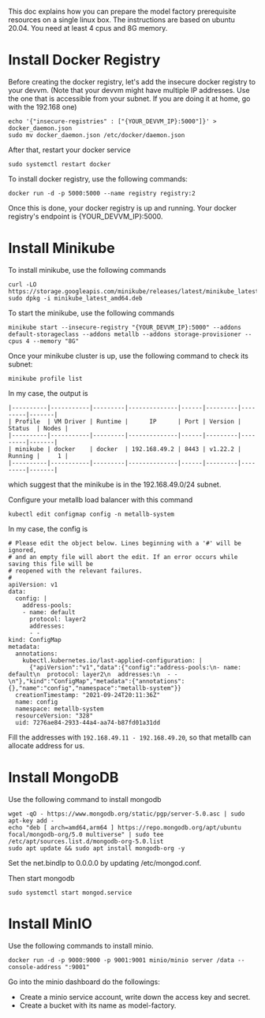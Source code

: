 This doc explains how you can prepare the model factory prerequisite resources on a single linux box. The instructions are based on ubuntu 20.04. You need at least 4 cpus and 8G memory.


# Install Docker Registry
Before creating the docker registry, let's add the insecure docker registry to your devvm. (Note that your devvm might have multiple IP addresses. Use the one that is accessible from your subnet. If you are doing it at home, go with the 192.168 one)

```
echo '{"insecure-registries" : ["{YOUR_DEVVM_IP}:5000"]}' > docker_daemon.json
sudo mv docker_daemon.json /etc/docker/daemon.json
```

After that, restart your docker service
```
sudo systemctl restart docker
```

To install docker registry, use the following commands:

```
docker run -d -p 5000:5000 --name registry registry:2
```

Once this is done, your docker registry is up and running. Your docker registry's endpoint is {YOUR_DEVVM_IP}:5000.


# Install Minikube
To install minikube, use the following commands

```
curl -LO https://storage.googleapis.com/minikube/releases/latest/minikube_latest_amd64.deb
sudo dpkg -i minikube_latest_amd64.deb
```

To start the minikube, use the following commands
```
minikube start --insecure-registry "{YOUR_DEVVM_IP}:5000" --addons default-storageclass --addons metallb --addons storage-provisioner --cpus 4 --memory "8G"
```

Once your minikube cluster is up, use the following command to check its subnet:

```
minikube profile list
```

In my case, the output is
```
|----------|-----------|---------|--------------|------|---------|---------|-------|
| Profile  | VM Driver | Runtime |      IP      | Port | Version | Status  | Nodes |
|----------|-----------|---------|--------------|------|---------|---------|-------|
| minikube | docker    | docker  | 192.168.49.2 | 8443 | v1.22.2 | Running |     1 |
|----------|-----------|---------|--------------|------|---------|---------|-------|
```
which suggest that the minikube is in the 192.168.49.0/24 subnet.

Configure your metallb load balancer with this command
```
kubectl edit configmap config -n metallb-system
```

In my case, the config is
```
# Please edit the object below. Lines beginning with a '#' will be ignored,
# and an empty file will abort the edit. If an error occurs while saving this file will be
# reopened with the relevant failures.
#
apiVersion: v1
data:
  config: |
    address-pools:
    - name: default
      protocol: layer2
      addresses:
      - -
kind: ConfigMap
metadata:
  annotations:
    kubectl.kubernetes.io/last-applied-configuration: |
      {"apiVersion":"v1","data":{"config":"address-pools:\n- name: default\n  protocol: layer2\n  addresses:\n  - -\n"},"kind":"ConfigMap","metadata":{"annotations":{},"name":"config","namespace":"metallb-system"}}
  creationTimestamp: "2021-09-24T20:11:36Z"
  name: config
  namespace: metallb-system
  resourceVersion: "328"
  uid: 7276ae84-2933-44a4-aa74-b87fd01a31dd

```

Fill the addresses with ```192.168.49.11 - 192.168.49.20```, so that metallb can allocate address for us.


# Install MongoDB

Use the following command to install mongodb
```
wget -qO - https://www.mongodb.org/static/pgp/server-5.0.asc | sudo apt-key add -
echo "deb [ arch=amd64,arm64 ] https://repo.mongodb.org/apt/ubuntu focal/mongodb-org/5.0 multiverse" | sudo tee /etc/apt/sources.list.d/mongodb-org-5.0.list
sudo apt update && sudo apt install mongodb-org -y
```

Set the net.bindIp to 0.0.0.0 by updating /etc/mongod.conf.

Then start mongodb
```
sudo systemctl start mongod.service
```

# Install MinIO
Use the following commands to install minio.

```
docker run -d -p 9000:9000 -p 9001:9001 minio/minio server /data --console-address ":9001"
```

Go into the minio dashboard do the followings:

* Create a minio service account, write down the access key and secret.
* Create a bucket with its name as model-factory.
